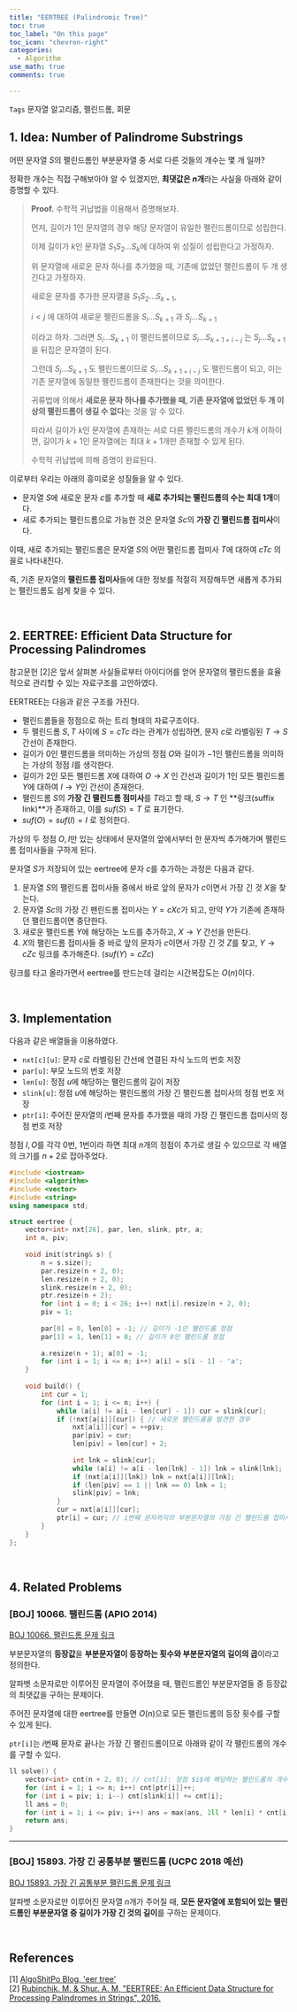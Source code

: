 ```yaml
---
title: "EERTREE (Palindromic Tree)"
toc: true
toc_label: "On this page"
toc_icon: "chevron-right"
categories:    
  - Algorithm
use_math: true
comments: true

---
```


`Tags` 문자열 알고리즘, 펠린드롬, 회문

## 1. Idea: Number of Palindrome Substrings

어떤 문자열 $S$의 팰린드롬인 부분문자열 중 서로 다른 것들의 개수는 몇 개 일까?

정확한 개수는 직접 구해보아야 알 수 있겠지만, **최댓값은 $n$개**라는 사실을 아래와 같이 증명할 수 있다.

> **Proof.** 수학적 귀납법을 이용해서 증명해보자.
> 
> 먼저, 길이가 $1$인 문자열의 경우 해당 문자열이 유일한 펠린드롬이므로 성립한다.
> 
> 이제 길이가 $k$인 문자열 $S_1 S_2 \dots S_k$에 대하여 위 성질이 성립한다고 가정하자.
> 
> 위 문자열에 새로운 문자 하나를 추가했을 때, 기존에 없었던 팰린드롬이 두 개 생긴다고 가정하자.
> 
> 새로운 문자를 추가한 문자열을 $S_1 S_2 \dots S_{k+1}$,
> 
> $i < j$ 에 대하여 새로운 팰린드롬을 $S_i \dots S_{k+1}$ 과 $S_j \dots S_{k+1}$
> 
> 이라고 하자. 그러면 $S_i \dots S_{k+1}$ 이 팰린드롬이므로 $S_i \dots S_{k + 1 + i - j}$ 는 $S_j \dots S_{k+1}$ 을 뒤집은 문자열이 된다.
> 
> 그런데 $S_j \dots S_{k+1}$ 도 팰린드롬이므로 $S_i \dots S_{k+1+i-j}$ 도 팰린드롬이 되고, 이는 기존 문자열에 동일한 팰린드롬이 존재한다는 것을 의미한다.
> 
> 귀류법에 의해서 **새로운 문자 하나를 추가했을 때, 기존 문자열에 없었던 두 개 이상의 팰린드롬이 생길 수 없다**는 것을 알 수 있다.
> 
> 따라서 길이가 $k$인 문자열에 존재하는 서로 다른 팰린드롬의 개수가 $k$개 이하이면, 길이가 $k+1$인 문자열에는 최대 $k+1$개만 존재할 수 있게 된다.
> 
> 수학적 귀납법에 의해 증명이 완료된다.

이로부터 우리는 아래의 흥미로운 성질들을 알 수 있다.

- 문자열 $S$에 새로운 문자 $c$를 추가할 때 **새로 추가되는 팰린드롬의 수는 최대 1개**이다.
- 새로 추가되는 팰린드롬으로 가능한 것은 문자열 $Sc$의 **가장 긴 팰린드롬 접미사**이다.

이때, 새로 추가되는 팰린드롬은 문자열 $S$의 어떤 팰린드롬 접미사 $T$에 대하여 $cTc$ 의 꼴로 나타내진다.

즉, 기존 문자열의 **팰린드롬 접미사**들에 대한 정보를 적절히 저장해두면 새롭게 추가되는 팰린드롬도 쉽게 찾을 수 있다.

<br/>

## 2. EERTREE: Efficient Data Structure for Processing Palindromes

참고문헌 [2]은 앞서 살펴본 사실들로부터 아이디어를 얻어 문자열의 팰린드롬을 효율적으로 관리할 수 있는 자료구조를 고안하였다.

EERTREE는 다음과 같은 구조를 가진다.

- 팰린드롬들을 정점으로 하는 트리 형태의 자료구조이다.
- 두 팰린드롬 $S, T$ 사이에 $S = cTc$ 라는 관계가 성립하면, 문자 $c$로 라벨링된 $T \to S$ 간선이 존재한다.
- 길이가 $0$인 팰린드롬을 의미하는 가상의 정점 $O$와 길이가 $-1$인 팰린드롬을 의미하는 가상의 정점 $I$를 생각한다.
- 길이가 $2$인 모든 펠린드롬 $X$에 대하여 $O \to X$ 인 간선과 길이가 $1$인 모든 펠린드롬 $Y$에 대하여 $I \to Y$인 간선이 존재한다.
- 팰린드롬 $S$의 **가장 긴 팰린드롬 점미사**를 $T$라고 할 때, $S \to T$ 인 **링크(suffix link)**가 존재하고, 이를 $suf(S) = T$ 로 표기한다.
- $suf(O) = suf(I) = I$ 로 정의한다.

가상의 두 정점 $O, I$만 있는 상태에서 문자열의 앞에서부터 한 문자씩 추가해가며 팰린드롬 접미사들을 구하게 된다.

문자열 $S$가 저장되어 있는 eertree에 문자 $c$를 추가하는 과정은 다음과 같다.

1. 문자열 $S$의 팰린드롬 접미사들 중에서 바로 앞의 문자가 $c$이면서 가장 긴 것 $X$을 찾는다.
2. 문자열 $Sc$의 가장 긴 팬린드롬 접미사는 $Y = cXc$가 되고, 만약 $Y$가 기존에 존재하던 팰린드롬이면 중단한다.
3. 새로운 팰린드롬 $Y$에 해당하는 노드를 추가하고, $X \to Y$ 간선을 만든다.
4. $X$의 팰린드롬 접미사들 중 바로 앞의 문자가 $c$이면서 가장 긴 것 $Z$를 찾고, $Y \to cZc$ 링크를 추가해준다. ($suf(Y) = cZc$)

링크를 타고 올라가면서 eertree를 만드는데 걸리는 시간복잡도는 $O(n)$이다.

<br/>

## 3. Implementation

다음과 같은 배열들을 이용하였다.

- `nxt[c][u]`: 문자 $c$로 라벨링된 간선에 연결된 자식 노드의 번호 저장
- `par[u]`: 부모 노드의 번호 저장
- `len[u]`: 정점 $u$에 해당하는 팰린드롬의 길이 저장
- `slink[u]`: 정점 $u$에 해당하는 팰린드롬의 가장 긴 팰린드롬 접미사의 정점 번호 저장
- `ptr[i]`: 주어진 문자열의 $i$번째 문자를 추가했을 때의 가장 긴 팰린드롬 접미사의 정점 번호 저장

정점 $I, O$를 각각 $0$번, $1$번이라 하면 최대 $n$개의 정점이 추가로 생길 수 있으므로 각 배열의 크기를 $n+2$로 잡아주었다.

```cpp
#include <iostream>
#include <algorithm>
#include <vector>
#include <string>
using namespace std;

struct eertree {
    vector<int> nxt[26], par, len, slink, ptr, a;
    int n, piv;
    
    void init(string& s) {
        n = s.size();
        par.resize(n + 2, 0);
        len.resize(n + 2, 0);
        slink.resize(n + 2, 0);
        ptr.resize(n + 2);
        for (int i = 0; i < 26; i++) nxt[i].resize(n + 2, 0);
        piv = 1;
        
        par[0] = 0, len[0] = -1; // 길이가 -1인 팰린드롬 정점
        par[1] = 1, len[1] = 0; // 길이가 0인 팰린드롬 정점
        
        a.resize(n + 1); a[0] = -1;
        for (int i = 1; i <= n; i++) a[i] = s[i - 1] - 'a';
    }
    
    void build() {
        int cur = 1;
        for (int i = 1; i <= n; i++) {
            while (a[i] != a[i - len[cur] - 1]) cur = slink[cur];
            if (!nxt[a[i]][cur]) { // 새로운 팰린드롬을 발견한 경우
                nxt[a[i]][cur] = ++piv;
                par[piv] = cur;
                len[piv] = len[cur] + 2;
                
                int lnk = slink[cur];
                while (a[i] != a[i - len[lnk] - 1]) lnk = slink[lnk];
                if (nxt[a[i]][lnk]) lnk = nxt[a[i]][lnk];
                if (len[piv] == 1 || lnk == 0) lnk = 1;
                slink[piv] = lnk;
            }
            cur = nxt[a[i]][cur];
            ptr[i] = cur; // i번째 문자까지의 부분문자열의 가장 긴 팰린드롬 접미사
        }
    }
};
```

<br/>

## 4. Related Problems

### [BOJ] 10066. 팰린드롬 (APIO 2014)

[BOJ 10066. 팰린드롬 문제 링크](https://www.acmicpc.net/problem/10066)

부분문자열의 **등장값**을 **부분문자열이 등장하는 횟수와 부분문자열의 길이의 곱**이라고 정의한다.

알파벳 소문자로만 이루어진 문자열이 주어졌을 때, 팰린드롬인 부분문자열들 중 등장값의 최댓값을 구하는 문제이다.

주어진 문자열에 대한 eertree를 만들면 $O(n)$으로 모든 펠린드롬의 등장 횟수를 구할 수 있게 된다.

`ptr[i]`는 $i$번째 문자로 끝나는 가장 긴 팰린드롬이므로 아래와 같이 각 팰린드롬의 개수를 구할 수 있다.

```cpp
ll solve() {
    vector<int> cnt(n + 2, 0); // cnt[i]: 정점 $i$에 해당하는 팰린드롬의 개수
    for (int i = 1; i <= n; i++) cnt[ptr[i]]++;
    for (int i = piv; i; i--) cnt[slink[i]] += cnt[i];
    ll ans = 0;
    for (int i = 1; i <= piv; i++) ans = max(ans, 1ll * len[i] * cnt[i]);
    return ans;
}
```

---

### [BOJ] 15893. 가장 긴 공통부분 팰린드롬 (UCPC 2018 예선)

[BOJ 15893. 가장 긴 공통부분 팰린드롬 문제 링크](https://www.acmicpc.net/problem/15893)

알파벳 소문자로만 이루어진 문자열 $n$개가 주어질 때, **모든 문자열에 포함되어 있는 팰린드롬인 부분문자열 중 길이가 가장 긴 것의 길이**를 구하는 문제이다.



<br/>

## References

[1] [AlgoShitPo Blog, 'eer tree'](https://algoshitpo.github.io/2020/03/23/eertree/)  
[2] [Rubinchik. M. & Shur. A. M, "EERTREE: An Efficient Data Structure for Processing Palindromes in Strings", 2016.](https://arxiv.org/abs/1506.04862)  

